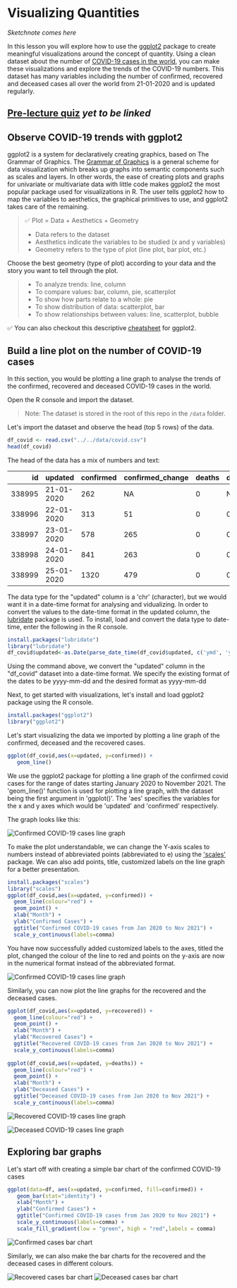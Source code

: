# Visualizing Quantities
<em> Sketchnote comes here </em>

In this lesson you will explore how to use the [ggplot2](https://cran.r-project.org/web/packages/ggplot2/index.html) package to create meaningful visualizations around the concept of quantity. Using a clean dataset about the number of [COVID-19 cases in the world](https://docs.microsoft.com/en-in/azure/open-datasets/dataset-bing-covid-19?tabs=azure-storage), you can make these visualizations and explore the trends of the COVID-19 numbers. This dataset has many variables including the number of confirmed, recovered and deceased cases all over the world from 21-01-2020 and is updated regularly.

## [Pre-lecture quiz](_) <em> yet to be linked </em>

## Observe COVID-19 trends with ggplot2
ggplot2 is a system for declaratively creating graphics, based on The Grammar of Graphics. The [Grammar of Graphics](https://en.wikipedia.org/wiki/Ggplot2) is a general scheme for data visualization which breaks up graphs into semantic components such as scales and layers. In other words, the ease of creating plots and graphs for univariate or multivariate data with little code makes ggplot2 the most popular package used for visualizations in R. The user tells ggplot2 how to map the variables to aesthetics, the graphical primitives to use, and ggplot2 takes care of the remaining.

> ✅ Plot = Data + Aesthetics + Geometry
> - Data refers to the dataset
> - Aesthetics indicate the variables to be studied (x and y variables)
> - Geometry refers to the type of plot (line plot, bar plot, etc.)

Choose the best geometry (type of plot) according to your data and the story you want to tell through the plot. 

> - To analyze trends: line, column
> - To compare values: bar, column, pie, scatterplot
> - To show how parts relate to a whole: pie
> - To show distribution of data: scatterplot, bar
> - To show relationships between values: line, scatterplot, bubble

✅ You can also checkout this descriptive [cheatsheet](https://nyu-cdsc.github.io/learningr/assets/data-visualization-2.1.pdf) for ggplot2.

## Build a line plot on the number of COVID-19 cases
In this section, you would be plotting a line graph to analyse the trends of the confirmed, recovered and deceased COVID-19 cases in the world.

Open the R console and import the dataset. 
> Note: The dataset is stored in the root of this repo in the `/data` folder.

Let's import the dataset and observe the head (top 5 rows) of the data.

```r
df_covid <- read.csv("../../data/covid.csv")
head(df_covid)
```
The head of the data has a mix of numbers and text:

|id|updated|confirmed|confirmed_change|deaths|deaths_change|recovered|recovered_change|load_time|
| ---: | :--------------------------- | :--------------------- | :-------------------- | :----------- | :------- | :---------- | :----------------- | --------: | 
|338995|21-01-2020|262|NA|0|NA|NA|NA|09:54.1|
|338996|22-01-2020|313|51|0|0|NA|NA|09:54.1|
|338997|23-01-2020|578|265|0|0|NA|NA|09:54.1|
|338998|24-01-2020|841|263|0|0|NA|NA|09:54.1|
|338999|25-01-2020|1320|479|0|0|NA|NA|09:54.1|

The data type for the "updated" column is a 'chr' (character), but we would want it in a date-time format for analysing and vidualizing. In order to convert the values to the date-time format in the updated column, the [lubridate](https://www.rdocumentation.org/packages/lubridate/versions/1.8.0) package is used. To install, load and convert the data type to date-time, enter the following in the R console.
```r
install.packages("lubridate")
library("lubridate")
df_covid$updated<-as.Date(parse_date_time(df_covid$updated, c('ymd', 'ymd')))
```
Using the command above, we convert the "updated" column in the "df_covid" dataset into a date-time format. We specify the existing format of the dates to be yyyy-mm-dd and the desired format as yyyy-mm-dd

Next, to get started with visualizations, let's install and load ggplot2 package using the R console. 
```r
install.packages("ggplot2")
library("ggplot2")
```
Let's start visualizing the data we imported by plotting a line graph of the confirmed, deceased and the recovered cases.
```r
ggplot(df_covid,aes(x=updated, y=confirmed)) + 
   geom_line()
```
We use the ggplot2 package for plotting a line graph of the confirmed covid cases for the range of dates starting January 2020 to November 2021. The 'geom_line()' function is used for plotting a line graph, with the dataset being the first argument in 'ggplot()'. The 'aes' specifies the variables for the x and y axes which would be 'updated' and 'confirmed' respectively.

The graph looks like this:

![Confirmed COVID-19 cases line graph](https://github.com/Vidushi-Gupta/Data-Science-For-Beginners/blob/main/R-Data%20Visualization/Visualizing-Quantities/Graphs/confirmed_line-graph.png)

To make the plot understandable, we can change the Y-axis scales to numbers instead of abbreviated points (abbreviated to e) using the ['scales'](https://scales.r-lib.org/) package. We can also add points, title, customized labels on the line graph for a better presentation.

```r
install.packages("scales")
library("scales")
ggplot(df_covid,aes(x=updated, y=confirmed)) +
  geom_line(colour="red") +
  geom_point() +
  xlab("Month") +
  ylab("Confirmed Cases") +
  ggtitle("Confirmed COVID-19 cases from Jan 2020 to Nov 2021") +
  scale_y_continuous(labels=comma)
```
You have now successfully added customized labels to the axes, titled the plot, changed the colour of the line to red and points on the y-axis are now in the numerical format instead of the abbreviated format.

![Confirmed COVID-19 cases line graph](https://github.com/Vidushi-Gupta/Data-Science-For-Beginners/blob/main/R-Data%20Visualization/Visualizing-Quantities/Graphs/confirmed_line-graph1.png)

Similarly, you can now plot the line graphs for the recovered and the deceased cases.
```r
ggplot(df_covid,aes(x=updated, y=recovered)) +
  geom_line(colour="red") +
  geom_point() +
  xlab("Month") +
  ylab("Recovered Cases") +
  ggtitle("Recovered COVID-19 cases from Jan 2020 to Nov 2021") +
  scale_y_continuous(labels=comma)
  
ggplot(df_covid,aes(x=updated, y=deaths)) +
  geom_line(colour="red") +
  geom_point() +
  xlab("Month") +
  ylab("Deceased Cases") +
  ggtitle("Deceased COVID-19 cases from Jan 2020 to Nov 2021") +
  scale_y_continuous(labels=comma)
```
![Recovered COVID-19 cases line graph](https://github.com/Vidushi-Gupta/Data-Science-For-Beginners/blob/main/R-Data%20Visualization/Visualizing-Quantities/Graphs/recovered_line-graph.png)

![Deceased COVID-19 cases line graph](https://github.com/Vidushi-Gupta/Data-Science-For-Beginners/blob/main/R-Data%20Visualization/Visualizing-Quantities/Graphs/deceased_line-graph.png)

## Exploring bar graphs

Let's start off with creating a simple bar chart of the confirmed COVID-19 cases

```r
ggplot(data=df, aes(x=updated, y=confirmed, fill=confirmed)) +
   geom_bar(stat="identity") + 
   xlab("Month") +
   ylab("Confirmed Cases") +
   ggtitle("Confirmed COVID-19 cases from Jan 2020 to Nov 2021") +
   scale_y_continuous(labels=comma) + 
   scale_fill_gradient(low = "green", high = "red",labels = comma)
   ```

![Confirmed cases bar chart](https://github.com/Vidushi-Gupta/Data-Science-For-Beginners/blob/main/R-Data%20Visualization/Visualizing-Quantities/Graphs/confirmed_bar-graph.png)

Similarly, we can also make the bar charts for the recovered and the deceased cases in different colours.

![Recovered cases bar chart](https://github.com/Vidushi-Gupta/Data-Science-For-Beginners/blob/main/R-Data%20Visualization/Visualizing-Quantities/Graphs/recovered_bar-graph.png)
![Deceased cases bar chart](https://github.com/Vidushi-Gupta/Data-Science-For-Beginners/blob/main/R-Data%20Visualization/Visualizing-Quantities/Graphs/deceased_bar-graph.png)
